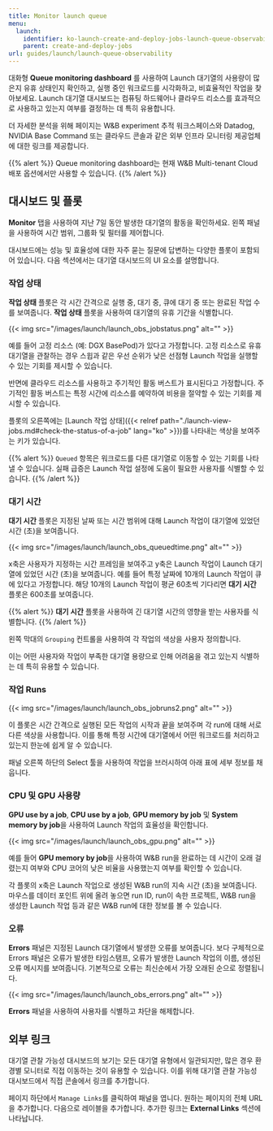 ```yaml
---
title: Monitor launch queue
menu:
  launch:
    identifier: ko-launch-create-and-deploy-jobs-launch-queue-observability
    parent: create-and-deploy-jobs
url: guides/launch/launch-queue-observability
---
```


대화형 **Queue monitoring dashboard** 를 사용하여 Launch 대기열의 사용량이 많은지 유휴 상태인지 확인하고, 실행 중인 워크로드를 시각화하고, 비효율적인 작업을 찾아보세요. Launch 대기열 대시보드는 컴퓨팅 하드웨어나 클라우드 리소스를 효과적으로 사용하고 있는지 여부를 결정하는 데 특히 유용합니다.

더 자세한 분석을 위해 페이지는 W&B experiment 추적 워크스페이스와 Datadog, NVIDIA Base Command 또는 클라우드 콘솔과 같은 외부 인프라 모니터링 제공업체에 대한 링크를 제공합니다.

{{% alert %}}
Queue monitoring dashboard는 현재 W&B Multi-tenant Cloud 배포 옵션에서만 사용할 수 있습니다.
{{% /alert %}}

## 대시보드 및 플롯
**Monitor** 탭을 사용하여 지난 7일 동안 발생한 대기열의 활동을 확인하세요. 왼쪽 패널을 사용하여 시간 범위, 그룹화 및 필터를 제어합니다.

대시보드에는 성능 및 효율성에 대한 자주 묻는 질문에 답변하는 다양한 플롯이 포함되어 있습니다. 다음 섹션에서는 대기열 대시보드의 UI 요소를 설명합니다.

### 작업 상태
**작업 상태** 플롯은 각 시간 간격으로 실행 중, 대기 중, 큐에 대기 중 또는 완료된 작업 수를 보여줍니다. **작업 상태** 플롯을 사용하여 대기열의 유휴 기간을 식별합니다.

{{< img src="/images/launch/launch_obs_jobstatus.png" alt="" >}}

예를 들어 고정 리소스 (예: DGX BasePod)가 있다고 가정합니다. 고정 리소스로 유휴 대기열을 관찰하는 경우 스윕과 같은 우선 순위가 낮은 선점형 Launch 작업을 실행할 수 있는 기회를 제시할 수 있습니다.

반면에 클라우드 리소스를 사용하고 주기적인 활동 버스트가 표시된다고 가정합니다. 주기적인 활동 버스트는 특정 시간에 리소스를 예약하여 비용을 절약할 수 있는 기회를 제시할 수 있습니다.

플롯의 오른쪽에는 [Launch 작업 상태]({{< relref path="./launch-view-jobs.md#check-the-status-of-a-job" lang="ko" >}})를 나타내는 색상을 보여주는 키가 있습니다.

{{% alert %}}
`Queued` 항목은 워크로드를 다른 대기열로 이동할 수 있는 기회를 나타낼 수 있습니다. 실패 급증은 Launch 작업 설정에 도움이 필요한 사용자를 식별할 수 있습니다.
{{% /alert %}}

### 대기 시간

**대기 시간** 플롯은 지정된 날짜 또는 시간 범위에 대해 Launch 작업이 대기열에 있었던 시간 (초)을 보여줍니다.

{{< img src="/images/launch/launch_obs_queuedtime.png" alt="" >}}

x축은 사용자가 지정하는 시간 프레임을 보여주고 y축은 Launch 작업이 Launch 대기열에 있었던 시간 (초)을 보여줍니다. 예를 들어 특정 날짜에 10개의 Launch 작업이 큐에 있다고 가정합니다. 해당 10개의 Launch 작업이 평균 60초씩 기다리면 **대기 시간** 플롯은 600초를 보여줍니다.

{{% alert %}}
**대기 시간** 플롯을 사용하여 긴 대기열 시간의 영향을 받는 사용자를 식별합니다.
{{% /alert %}}

왼쪽 막대의 `Grouping` 컨트롤을 사용하여 각 작업의 색상을 사용자 정의합니다.

이는 어떤 사용자와 작업이 부족한 대기열 용량으로 인해 어려움을 겪고 있는지 식별하는 데 특히 유용할 수 있습니다.

### 작업 Runs

{{< img src="/images/launch/launch_obs_jobruns2.png" alt="" >}}

이 플롯은 시간 간격으로 실행된 모든 작업의 시작과 끝을 보여주며 각 run에 대해 서로 다른 색상을 사용합니다. 이를 통해 특정 시간에 대기열에서 어떤 워크로드를 처리하고 있는지 한눈에 쉽게 알 수 있습니다.

패널 오른쪽 하단의 Select 툴을 사용하여 작업을 브러시하여 아래 표에 세부 정보를 채웁니다.

### CPU 및 GPU 사용량
**GPU use by a job**, **CPU use by a job**, **GPU memory by job** 및 **System memory by job**을 사용하여 Launch 작업의 효율성을 확인합니다.

{{< img src="/images/launch/launch_obs_gpu.png" alt="" >}}

예를 들어 **GPU memory by job**을 사용하여 W&B run을 완료하는 데 시간이 오래 걸렸는지 여부와 CPU 코어의 낮은 비율을 사용했는지 여부를 확인할 수 있습니다.

각 플롯의 x축은 Launch 작업으로 생성된 W&B run의 지속 시간 (초)을 보여줍니다. 마우스를 데이터 포인트 위에 올려 놓으면 run ID, run이 속한 프로젝트, W&B run을 생성한 Launch 작업 등과 같은 W&B run에 대한 정보를 볼 수 있습니다.

### 오류

**Errors** 패널은 지정된 Launch 대기열에서 발생한 오류를 보여줍니다. 보다 구체적으로 Errors 패널은 오류가 발생한 타임스탬프, 오류가 발생한 Launch 작업의 이름, 생성된 오류 메시지를 보여줍니다. 기본적으로 오류는 최신순에서 가장 오래된 순으로 정렬됩니다.

{{< img src="/images/launch/launch_obs_errors.png" alt="" >}}

**Errors** 패널을 사용하여 사용자를 식별하고 차단을 해제합니다.

## 외부 링크

대기열 관찰 가능성 대시보드의 보기는 모든 대기열 유형에서 일관되지만, 많은 경우 환경별 모니터로 직접 이동하는 것이 유용할 수 있습니다. 이를 위해 대기열 관찰 가능성 대시보드에서 직접 콘솔에서 링크를 추가합니다.

페이지 하단에서 `Manage Links`를 클릭하여 패널을 엽니다. 원하는 페이지의 전체 URL을 추가합니다. 다음으로 레이블을 추가합니다. 추가한 링크는 **External Links** 섹션에 나타납니다.
